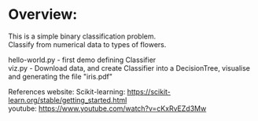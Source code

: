 # Overview:
This is a simple binary classification problem.<br/>
Classify from numerical data to types of flowers.

 
hello-world.py - first demo defining Classifier<br/>
viz.py - Download data, and create Classifier into a DecisionTree, visualise and generating the file "iris.pdf"

References website:
Scikit-learning: https://scikit-learn.org/stable/getting_started.html <br/>
youtube: https://www.youtube.com/watch?v=cKxRvEZd3Mw
